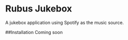 # Rubus Jukebox
A jukebox application using Spotify as the music source.

##Installation
Coming soon
